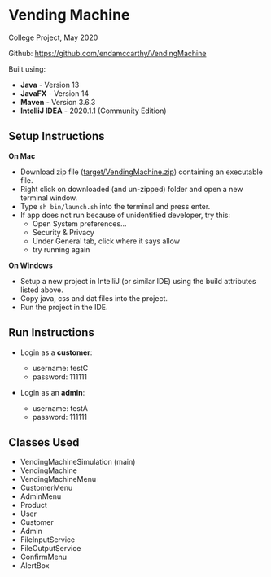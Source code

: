 # Vending Machine

College Project, May 2020

Github: https://github.com/endamccarthy/VendingMachine

Built using:
- **Java** - Version 13
- **JavaFX** - Version 14
- **Maven** - Version 3.6.3
- **IntelliJ IDEA** - 2020.1.1 (Community Edition)

## Setup Instructions
**On Mac**
- Download zip file ([target/VendingMachine.zip](target/VendingMachine.zip)) containing an executable file.
- Right click on downloaded (and un-zipped) folder and open a new terminal window.
- Type `sh bin/launch.sh` into the terminal and press enter.
- If app does not run because of unidentified developer, try this:
    - Open System preferences...
    - Security & Privacy
    - Under General tab, click where it says allow
    - try running again

**On Windows**
- Setup a new project in IntelliJ (or similar IDE) using the build attributes listed above.
- Copy java, css and dat files into the project.
- Run the project in the IDE.

## Run Instructions
- Login as a **customer**:
    - username: testC
    - password: 111111

- Login as an **admin**:
    - username: testA
    - password: 111111

## Classes Used
- VendingMachineSimulation (main)
- VendingMachine
- VendingMachineMenu
- CustomerMenu
- AdminMenu
- Product
- User
- Customer
- Admin
- FileInputService
- FileOutputService
- ConfirmMenu
- AlertBox

